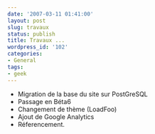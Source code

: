 ```yaml
---
date: '2007-03-11 01:41:00'
layout: post
slug: travaux
status: publish
title: Travaux ...
wordpress_id: '102'
categories:
- General
tags:
- geek
---
```


  * Migration de la base du site sur PostGreSQL
  * Passage en Béta6
  * Changement de thème (LoadFoo)
  * Ajout de Google Analytics
  * Réferencement.
